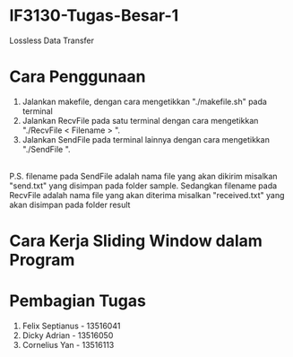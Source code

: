 # IF3130-Tugas-Besar-1
Lossless Data Transfer

# Cara Penggunaan

1. Jalankan makefile, dengan cara mengetikkan "./makefile.sh" pada terminal
2. Jalankan RecvFile pada satu terminal dengan cara mengetikkan "./RecvFile &lt; Filename &gt; <Windowsize> <Buffersize> <Port>".
3. Jalankan SendFile pada terminal lainnya dengan cara mengetikkan "./SendFile <Filename> <Windowsize> <Buffersize> <DestinationIP> <DestinationPort>".
<br/>
P.S. filename pada SendFile adalah nama file yang akan dikirim misalkan "send.txt" yang disimpan pada folder sample. Sedangkan filename pada RecvFile adalah nama file yang akan diterima misalkan "received.txt" yang akan disimpan pada folder result   

# Cara Kerja Sliding Window dalam Program


# Pembagian Tugas
1. Felix Septianus - 13516041
2. Dicky Adrian - 13516050
3. Cornelius Yan - 13516113